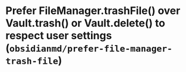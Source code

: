 # Prefer FileManager.trashFile() over Vault.trash() or Vault.delete() to respect user settings (`obsidianmd/prefer-file-manager-trash-file`)

<!-- end auto-generated rule header -->
